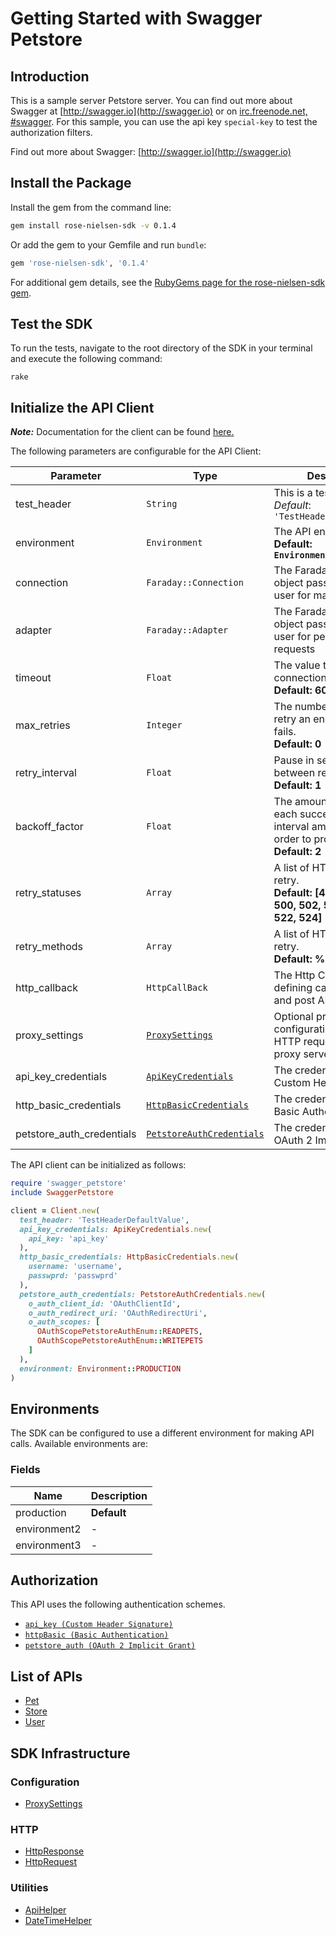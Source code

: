 
# Getting Started with Swagger Petstore

## Introduction

This is a sample server Petstore server.  You can find out more about Swagger at [http://swagger.io](http://swagger.io) or on [irc.freenode.net, #swagger](http://swagger.io/irc/).  For this sample, you can use the api key `special-key` to test the authorization filters.

Find out more about Swagger: [http://swagger.io](http://swagger.io)

## Install the Package

Install the gem from the command line:

```bash
gem install rose-nielsen-sdk -v 0.1.4
```

Or add the gem to your Gemfile and run `bundle`:

```ruby
gem 'rose-nielsen-sdk', '0.1.4'
```

For additional gem details, see the [RubyGems page for the rose-nielsen-sdk gem](https://rubygems.org/gems/rose-nielsen-sdk/versions/0.1.4).

## Test the SDK

To run the tests, navigate to the root directory of the SDK in your terminal and execute the following command:

```
rake
```

## Initialize the API Client

**_Note:_** Documentation for the client can be found [here.](https://www.github.com/ZahraN444/rose-nielsen-ruby-sdk/tree/0.1.4/doc/client.md)

The following parameters are configurable for the API Client:

| Parameter | Type | Description |
|  --- | --- | --- |
| test_header | `String` | This is a test header<br>*Default*: `'TestHeaderDefaultValue'` |
| environment | `Environment` | The API environment. <br> **Default: `Environment.PRODUCTION`** |
| connection | `Faraday::Connection` | The Faraday connection object passed by the SDK user for making requests |
| adapter | `Faraday::Adapter` | The Faraday adapter object passed by the SDK user for performing http requests |
| timeout | `Float` | The value to use for connection timeout. <br> **Default: 60** |
| max_retries | `Integer` | The number of times to retry an endpoint call if it fails. <br> **Default: 0** |
| retry_interval | `Float` | Pause in seconds between retries. <br> **Default: 1** |
| backoff_factor | `Float` | The amount to multiply each successive retry's interval amount by in order to provide backoff. <br> **Default: 2** |
| retry_statuses | `Array` | A list of HTTP statuses to retry. <br> **Default: [408, 413, 429, 500, 502, 503, 504, 521, 522, 524]** |
| retry_methods | `Array` | A list of HTTP methods to retry. <br> **Default: %i[get put]** |
| http_callback | `HttpCallBack` | The Http CallBack allows defining callables for pre and post API calls. |
| proxy_settings | [`ProxySettings`](https://www.github.com/ZahraN444/rose-nielsen-ruby-sdk/tree/0.1.4/doc/proxy-settings.md) | Optional proxy configuration to route HTTP requests through a proxy server. |
| api_key_credentials | [`ApiKeyCredentials`](https://www.github.com/ZahraN444/rose-nielsen-ruby-sdk/tree/0.1.4/doc/auth/custom-header-signature.md) | The credential object for Custom Header Signature |
| http_basic_credentials | [`HttpBasicCredentials`](https://www.github.com/ZahraN444/rose-nielsen-ruby-sdk/tree/0.1.4/doc/auth/basic-authentication.md) | The credential object for Basic Authentication |
| petstore_auth_credentials | [`PetstoreAuthCredentials`](https://www.github.com/ZahraN444/rose-nielsen-ruby-sdk/tree/0.1.4/doc/auth/oauth-2-implicit-grant.md) | The credential object for OAuth 2 Implicit Grant |

The API client can be initialized as follows:

```ruby
require 'swagger_petstore'
include SwaggerPetstore

client = Client.new(
  test_header: 'TestHeaderDefaultValue',
  api_key_credentials: ApiKeyCredentials.new(
    api_key: 'api_key'
  ),
  http_basic_credentials: HttpBasicCredentials.new(
    username: 'username',
    passwprd: 'passwprd'
  ),
  petstore_auth_credentials: PetstoreAuthCredentials.new(
    o_auth_client_id: 'OAuthClientId',
    o_auth_redirect_uri: 'OAuthRedirectUri',
    o_auth_scopes: [
      OAuthScopePetstoreAuthEnum::READPETS,
      OAuthScopePetstoreAuthEnum::WRITEPETS
    ]
  ),
  environment: Environment::PRODUCTION
)
```

## Environments

The SDK can be configured to use a different environment for making API calls. Available environments are:

### Fields

| Name | Description |
|  --- | --- |
| production | **Default** |
| environment2 | - |
| environment3 | - |

## Authorization

This API uses the following authentication schemes.

* [`api_key (Custom Header Signature)`](https://www.github.com/ZahraN444/rose-nielsen-ruby-sdk/tree/0.1.4/doc/auth/custom-header-signature.md)
* [`httpBasic (Basic Authentication)`](https://www.github.com/ZahraN444/rose-nielsen-ruby-sdk/tree/0.1.4/doc/auth/basic-authentication.md)
* [`petstore_auth (OAuth 2 Implicit Grant)`](https://www.github.com/ZahraN444/rose-nielsen-ruby-sdk/tree/0.1.4/doc/auth/oauth-2-implicit-grant.md)

## List of APIs

* [Pet](https://www.github.com/ZahraN444/rose-nielsen-ruby-sdk/tree/0.1.4/doc/controllers/pet.md)
* [Store](https://www.github.com/ZahraN444/rose-nielsen-ruby-sdk/tree/0.1.4/doc/controllers/store.md)
* [User](https://www.github.com/ZahraN444/rose-nielsen-ruby-sdk/tree/0.1.4/doc/controllers/user.md)

## SDK Infrastructure

### Configuration

* [ProxySettings](https://www.github.com/ZahraN444/rose-nielsen-ruby-sdk/tree/0.1.4/doc/proxy-settings.md)

### HTTP

* [HttpResponse](https://www.github.com/ZahraN444/rose-nielsen-ruby-sdk/tree/0.1.4/doc/http-response.md)
* [HttpRequest](https://www.github.com/ZahraN444/rose-nielsen-ruby-sdk/tree/0.1.4/doc/http-request.md)

### Utilities

* [ApiHelper](https://www.github.com/ZahraN444/rose-nielsen-ruby-sdk/tree/0.1.4/doc/api-helper.md)
* [DateTimeHelper](https://www.github.com/ZahraN444/rose-nielsen-ruby-sdk/tree/0.1.4/doc/date-time-helper.md)

